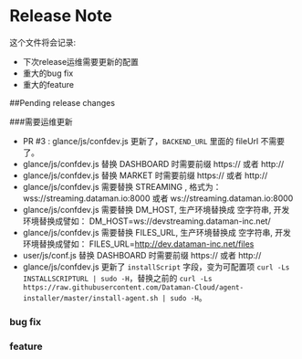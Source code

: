 Release Note
=============

这个文件将会记录:
- 下次release运维需要更新的配置
- 重大的bug fix
- 重大的feature

##Pending release changes

###需要运维更新

 - PR #3 : glance/js/confdev.js 更新了，`BACKEND_URL` 里面的 fileUrl 不需要了。
 - glance/js/confdev.js 替换 DASHBOARD 时需要前缀 https:// 或者 http://
 - glance/js/confdev.js 替换 MARKET 时需要前缀 https:// 或者 http://
 - glance/js/confdev.js 需要替换 STREAMING , 格式为： wss://streaming.dataman.io:8000 或者 ws://streaming.dataman.io:8000
 - glance/js/confdev.js 需要替换 DM_HOST, 生产环境替换成 空字符串, 开发环境替换成譬如： DM_HOST=ws://devstreaming.dataman-inc.net/
 - glance/js/confdev.js 需要替换 FILES_URL, 生产环境替换成 空字符串, 开发环境替换成譬如： FILES_URL=http://dev.dataman-inc.net/files
 - user/js/conf.js 替换 DASHBOARD 时需要前缀 https:// 或者 http://
 - glance/js/confdev.js 更新了 `installScript` 字段，变为可配置项 `curl -Ls INSTALLSCRIPTURL | sudo -H`，替换之前的 `curl -Ls https://raw.githubusercontent.com/Dataman-Cloud/agent-installer/master/install-agent.sh | sudo -H`。
 
### bug fix

### feature
